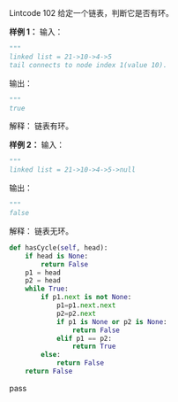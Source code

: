 Lintcode 102
给定一个链表，判断它是否有环。

**样例 1：**
输入：
```python
"""
linked list = 21->10->4->5
tail connects to node index 1(value 10).
```
输出：
```python
"""
true
```
解释：
链表有环。

**样例 2：**
输入：
```python
"""
linked list = 21->10->4->5->null
```
输出：
```python
"""
false
```
解释：
链表无环。

```python
def hasCycle(self, head):
	if head is None:			
		return False		
	p1 = head		
	p2 = head		
	while True:
		if p1.next is not None:
			p1=p1.next.next
			p2=p2.next
			if p1 is None or p2 is None:
				return False
			elif p1 == p2:
				return True
		else:
			return False
	return False
```
pass